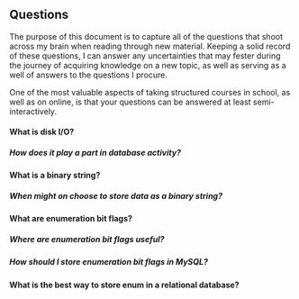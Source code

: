 ## Questions

The purpose of this document is to capture all of the questions that shoot across my brain when reading through new material. Keeping a solid record of these questions, I can answer any uncertainties that may fester during the journey of acquiring knowledge on a new topic, as well as serving as a well of answers to the questions I procure.

One of the most valuable aspects of taking structured courses in school, as well as on online, is that your questions can be answered at least semi-interactively.

#### What is disk I/O?

##### How does it play a part in database activity?

#### What is a binary string?

##### When might on choose to store data as a binary string?

#### What are enumeration bit flags?

##### Where are enumeration bit flags useful?

##### How should I store enumeration bit flags in MySQL?

#### What is the best way to store enum in a relational database?

